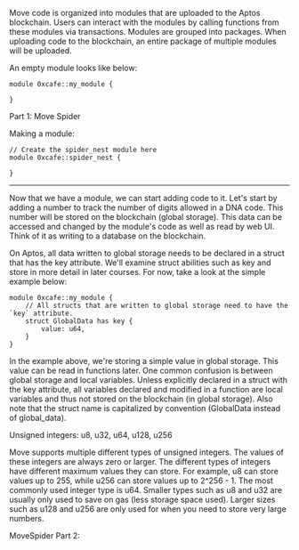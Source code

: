 Move code is organized into modules that are uploaded to the Aptos blockchain. Users can interact with the modules by calling functions from these modules via transactions. Modules are grouped into packages. When uploading code to the blockchain, an entire package of multiple modules will be uploaded. 


An empty module looks like below:
```
module 0xcafe::my_module {

}
```


Part 1: Move Spider

Making a module:

```
// Create the spider_nest module here
module 0xcafe::spider_nest {

}
```

--------------------------------------------------------------------------------
Now that we have a module, we can start adding code to it. Let's start by adding a number to track the number of digits allowed in a DNA code. This number will be stored on the blockchain (global storage). This data can be accessed and changed by the module's code as well as read by web UI. Think of it as writing to a database on the blockchain.

On Aptos, all data written to global storage needs to be declared in a struct that has the key attribute. We'll examine struct abilities such as key and store in more detail in later courses. For now, take a look at the simple example below:
```
module 0xcafe::my_module {
    // All structs that are written to global storage need to have the `key` attribute.
    struct GlobalData has key {
        value: u64,
    }
}
```
In the example above, we're storing a simple value in global storage. This value can be read in functions later. One common confusion is between global storage and local variables. Unless explicitly declared in a struct with the key attribute, all variables declared and modified in a function are local variables and thus not stored on the blockchain (in global storage). Also note that the struct name is capitalized by convention (GlobalData instead of global_data).

Unsigned integers: u8, u32, u64, u128, u256

Move supports multiple different types of unsigned integers. The values of these integers are always zero or larger. The different types of integers have different maximum values they can store. For example, u8 can store values up to 255, while u256 can store values up to 2^256 - 1. The most commonly used integer type is u64. Smaller types such as u8 and u32 are usually only used to save on gas (less storage space used). Larger sizes such as u128 and u256 are only used for when you need to store very large numbers.

MoveSpider Part 2: